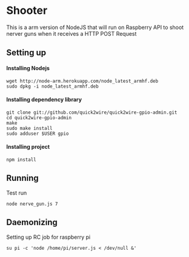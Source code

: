 # Shooter
This is a arm version of NodeJS that will run on Raspberry API to shoot nerver guns when it receives a HTTP POST Request

## Setting up
#### Installing Nodejs
```console
wget http://node-arm.herokuapp.com/node_latest_armhf.deb 
sudo dpkg -i node_latest_armhf.deb
```

#### Installing dependency library
```console
git clone git://github.com/quick2wire/quick2wire-gpio-admin.git
cd quick2wire-gpio-admin
make
sudo make install
sudo adduser $USER gpio
```

#### Installing project
```console
npm install
```

## Running

Test run
```console
node nerve_gun.js 7
```

## Daemonizing

Setting up RC job for raspberry pi
```console
su pi -c 'node /home/pi/server.js < /dev/null &'
```

